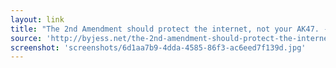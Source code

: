 ```yaml
---
layout: link
title: "The 2nd Amendment should protect the internet, not your AK47. - byJess.net"
source: 'http://byjess.net/the-2nd-amendment-should-protect-the-internet-not-your-ak47/'
screenshot: 'screenshots/6d1aa7b9-4dda-4585-86f3-ac6eed7f139d.jpg'
---
```


